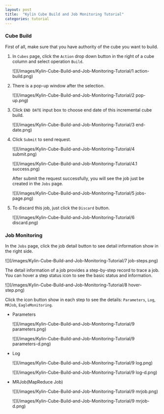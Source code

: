 ```yaml
---
layout: post
title:  "Kylin Cube Build and Job Monitoring Tutorial"
categories: tutorial
---
```


### Cube Build
First of all, make sure that you have authority of the cube you want to build.

1. In `Cubes` page, click the `Action` drop down button in the right of a cube column and select operation `Build`.

   ![](/images/Kylin-Cube-Build-and-Job-Monitoring-Tutorial/1 action-build.png)

2. There is a pop-up window after the selection. 

   ![](/images/Kylin-Cube-Build-and-Job-Monitoring-Tutorial/2 pop-up.png)

3. Click `END DATE` input box to choose end date of this incremental cube build.

   ![](/images/Kylin-Cube-Build-and-Job-Monitoring-Tutorial/3 end-date.png)

4. Click `Submit` to send request. 

   ![](/images/Kylin-Cube-Build-and-Job-Monitoring-Tutorial/4 submit.png)

   ![](/images/Kylin-Cube-Build-and-Job-Monitoring-Tutorial/4.1 success.png)

   After submit the request successfully, you will see the job just be created in the `Jobs` page.

   ![](/images/Kylin-Cube-Build-and-Job-Monitoring-Tutorial/5 jobs-page.png)

5. To discard this job, just click the `Discard` button.

   ![](/images/Kylin-Cube-Build-and-Job-Monitoring-Tutorial/6 discard.png)

### Job Monitoring
In the `Jobs` page, click the job detail button to see detail information show in the right side.

![](/images/Kylin-Cube-Build-and-Job-Monitoring-Tutorial/7 job-steps.png)

The detail information of a job provides a step-by-step record to trace a job. You can hover a step status icon to see the basic status and information.

![](/images/Kylin-Cube-Build-and-Job-Monitoring-Tutorial/8 hover-step.png)

Click the icon button show in each step to see the details: `Parameters`, `Log`, `MRJob`, `EagleMonitoring`.

* Parameters

   ![](/images/Kylin-Cube-Build-and-Job-Monitoring-Tutorial/9 parameters.png)

   ![](/images/Kylin-Cube-Build-and-Job-Monitoring-Tutorial/9 parameters-d.png)

* Log
        
   ![](/images/Kylin-Cube-Build-and-Job-Monitoring-Tutorial/9 log.png)

   ![](/images/Kylin-Cube-Build-and-Job-Monitoring-Tutorial/9 log-d.png)

* MRJob(MapReduce Job)

   ![](/images/Kylin-Cube-Build-and-Job-Monitoring-Tutorial/9 mrjob.png)

   ![](/images/Kylin-Cube-Build-and-Job-Monitoring-Tutorial/9 mrjob-d.png)
